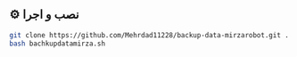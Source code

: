## ⚙️ نصب و اجرا

```bash
git clone https://github.com/Mehrdad11228/backup-data-mirzarobot.git .
bash bachkupdatamirza.sh
